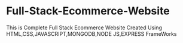 # Full-Stack-Ecommerce-Website
This is Complete Full Stack Ecommerce Website Created Using HTML,CSS,JAVASCRIPT,MONGODB,NODE JS,EXPRESS FrameWorks
